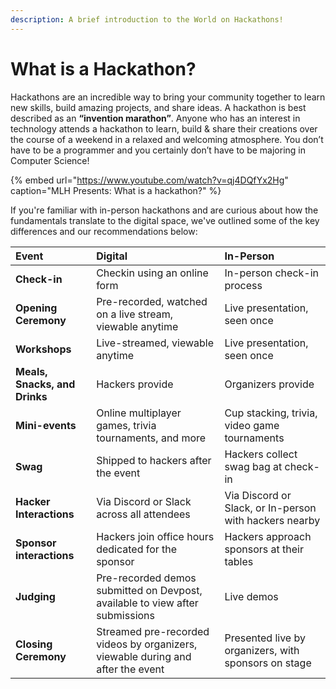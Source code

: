 ```yaml
---
description: A brief introduction to the World on Hackathons!
---
```


# What is a Hackathon?

Hackathons are an incredible way to bring your community together to learn new skills, build amazing projects, and share ideas. A hackathon is best described as an **“invention marathon”**. Anyone who has an interest in technology attends a hackathon to learn, build & share their creations over the course of a weekend in a relaxed and welcoming atmosphere. You don’t have to be a programmer and you certainly don’t have to be majoring in Computer Science!

{% embed url="https://www.youtube.com/watch?v=qj4DQfYx2Hg" caption="MLH Presents: What is a hackathon?" %}

If you're familiar with in-person hackathons and are curious about how the fundamentals translate to the digital space, we've outlined some of the key differences and our recommendations below:

| Event | Digital | In-Person |
| :--- | :--- | :--- |
| **Check-in** | Checkin using an online form | In-person check-in process |
| **Opening Ceremony** | Pre-recorded, watched on a live stream, viewable anytime | Live presentation, seen once |
| **Workshops** | Live-streamed, viewable anytime | Live presentation, seen once |
| **Meals, Snacks, and Drinks** | Hackers provide | Organizers provide |
| **Mini-events** | Online multiplayer games, trivia tournaments, and more | Cup stacking, trivia, video game tournaments |
| **Swag** | Shipped to hackers after the event | Hackers collect swag bag at check-in |
| **Hacker Interactions** | Via Discord or Slack across all attendees | Via Discord or Slack, or In-person with hackers nearby |
| **Sponsor interactions** | Hackers join office hours dedicated for the sponsor | Hackers approach sponsors at their tables |
| **Judging** | Pre-recorded demos submitted on Devpost, available to view after submissions | Live demos |
| **Closing Ceremony** | Streamed pre-recorded videos by organizers, viewable during and after the event | Presented live by organizers, with sponsors on stage |

